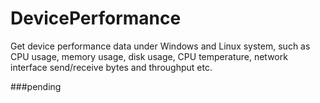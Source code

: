 # DevicePerformance
Get device performance data under Windows and Linux system, such as CPU usage, memory usage, disk usage, CPU temperature, network interface send/receive bytes and throughput  etc.


###pending
